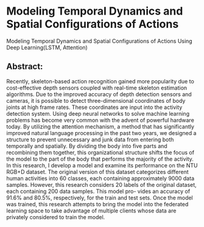 # Modeling Temporal Dynamics and Spatial Configurations of Actions
Modeling Temporal Dynamics and Spatial Configurations of Actions Using Deep Learning(LSTM, Attention)

## Abstract:

Recently, skeleton-based action recognition gained more
popularity due to cost-effective depth sensors coupled with
real-time skeleton estimation algorithms. Due to the improved accuracy of depth detection sensors and cameras, it
is possible to detect three-dimensional coordinates of body
joints at high frame rates. These coordinates are input into
the activity detection system. Using deep neural networks to
solve machine learning problems has become very common
with the advent of powerful hardware today. By utilizing
the attention mechanism, a method that has significantly improved natural language processing in the past two years,
we designed a structure to prevent unnecessary and junk
data from entering both temporally and spatially. By dividing the body into five parts and recombining them together,
this organizational structure shifts the focus of the model to
the part of the body that performs the majority of the activity. In this research, I develop a model and examine its performance on the NTU RGB+D dataset. The original version
of this dataset categorizes different human activities into 60
classes, each containing approximately 9000 data samples.
However, this research considers 20 labels of the original
dataset, each containing 200 data samples. This model pro-
vides an accuracy of 91.6% and 80.5%, respectively, for the
train and test sets. Once the model was trained, this research attempts to bring the model into the federated learning space to take advantage of multiple clients whose data
are privately considered to train the model.

